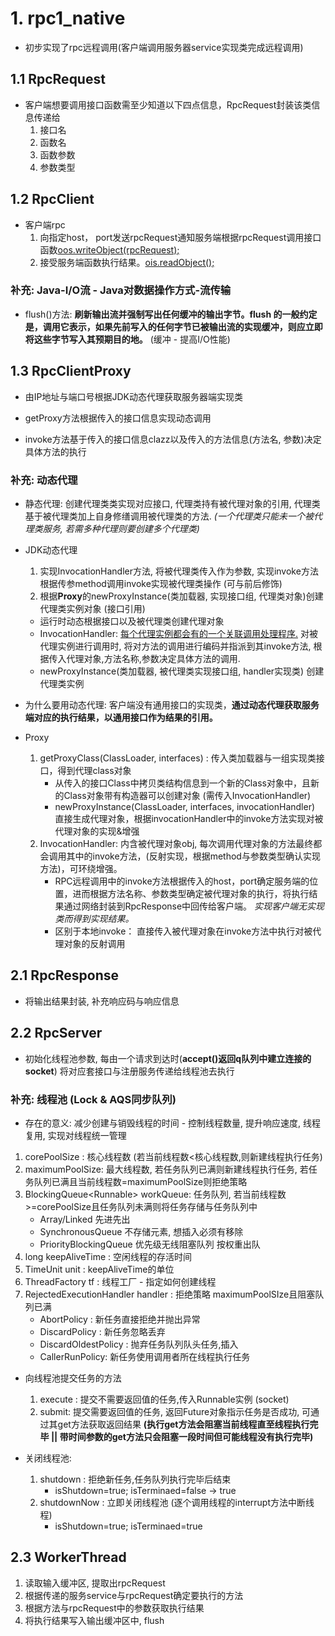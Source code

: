 

# 1. rpc1_native

- 初步实现了rpc远程调用(客户端调用服务器service实现类完成远程调用)



## 1.1 RpcRequest

- 客户端想要调用接口函数需至少知道以下四点信息，RpcRequest封装该类信息传递给
  1. 接口名
  2. 函数名
  3. 函数参数
  4. 参数类型



## 1.2 RpcClient

- 客户端rpc
  1. 向指定host， port发送rpcRequest通知服务端根据rpcRequest调用接口函数<u>oos.writeObject(rpcRequest);</u>
  2. 接受服务端函数执行结果。<u>ois.readObject();</u>



### 补充: Java-I/O流 - Java对数据操作方式-流传输

- flush()方法: **刷新输出流并强制写出任何缓冲的输出字节。flush 的一般约定是，调用它表示，如果先前写入的任何字节已被输出流的实现缓冲，则应立即将这些字节写入其预期目的地。**  (缓冲 - 提高I/O性能)





## 1.3 RpcClientProxy

- 由IP地址与端口号根据JDK动态代理获取服务器端实现类

- getProxy方法根据传入的接口信息实现动态调用
- invoke方法基于传入的接口信息clazz以及传入的方法信息(方法名, 参数)决定具体方法的执行

### 补充: 动态代理

- 静态代理: 创建代理类类实现对应接口, 代理类持有被代理对象的引用, 代理类基于被代理类加上自身修缮调用被代理类的方法.  *(一个代理类只能未一个被代理类服务, 若需多种代理则要创建多个代理类)*

- JDK动态代理

  1. 实现InvocationHandler方法, 将被代理类传入作为参数, 实现invoke方法根据传参method调用invoke实现被代理类操作 (可与前后修饰)
  2. 根据**Proxy**的newProxyInstance(类加载器, 实现接口组, 代理类对象)创建代理类实例对象 (接口引用)

  - 运行时动态根据接口以及被代理类创建代理对象
  - InvocationHandler: <u>每个代理实例都会有的一个关联调用处理程序.</u> 对被代理实例进行调用时, 将对方法的调用进行编码并指派到其invoke方法, 根据传入代理对象,方法名称,参数决定具体方法的调用.
  - newProxyInstance(类加载器, 被代理类实现接口组, handler实现类) 创建代理类实例

- 为什么要用动态代理: 客户端没有通用接口的实现类，**通过动态代理获取服务端对应的执行结果，以通用接口作为结果的引用。**

- Proxy
  1. getProxyClass(ClassLoader, interfaces) : 传入类加载器与一组实现类接口，得到代理class对象
     - 从传入的接口Class中拷贝类结构信息到一个新的Class对象中，且新的Class对象带有构造器可以创建对象 (需传入InvocationHandler)
     - newProxyInstance(ClassLoader, interfaces, invocationHandler) 直接生成代理对象，根据invocationHandler中的invoke方法实现对被代理对象的实现&增强
  2. InvocationHandler: 内含被代理对象obj, 每次调用代理对象的方法最终都会调用其中的invoke方法，(反射实现，根据method与参数类型确认实现方法)，可环绕增强。
     - RPC远程调用中的invoke方法根据传入的host，port确定服务端的位置，进而根据方法名称、参数类型确定被代理对象的执行，将执行结果通过网络封装到RpcResponse中回传给客户端。 *实现客户端无实现类而得到实现结果。*
     - 区别于本地invoke： 直接传入被代理对象在invoke方法中执行对被代理对象的反射调用





## 2.1 RpcResponse

- 将输出结果封装, 补充响应码与响应信息



## 2.2 RpcServer

- 初始化线程池参数, 每由一个请求到达时(**accept()返回q队列中建立连接的socket**) 将对应套接口与注册服务传递给线程池去执行



### 补充: 线程池 (Lock & AQS同步队列)

- 存在的意义: 减少创建与销毁线程的时间 - 控制线程数量, 提升响应速度, 线程复用, 实现对线程统一管理



1. corePoolSize : 核心线程数 (若当前线程数<核心线程数,则新建线程执行任务)
2. maximumPoolSize: 最大线程数, 若任务队列已满则新建线程执行任务, 若任务队列已满且当前线程数=maximumPoolSize则拒绝策略
3. BlockingQueue\<Runnable> workQueue: 任务队列, 若当前线程数>=corePoolSize且任务队列未满则将任务存储与任务队列中
   - Array/Linked 先进先出
   - SynchronousQueue 不存储元素, 想插入必须有移除
   - PriorityBlockingQueue 优先级无线阻塞队列 按权重出队
4. long keepAliveTime : 空闲线程的存活时间
5. TimeUnit unit : keepAliveTime的单位
6. ThreadFactory tf : 线程工厂 - 指定如何创建线程
7. RejectedExecutionHandler handler : 拒绝策略 maximumPoolSIze且阻塞队列已满
   - AbortPolicy : 新任务直接拒绝并抛出异常
   - DiscardPolicy : 新任务忽略丢弃
   - DiscardOldestPolicy : 抛弃任务队列队头任务,插入
   - CallerRunPolicy: 新任务使用调用者所在线程执行任务



- 向线程池提交任务的方法
  1. execute : 提交不需要返回值的任务,传入Runnable实例 (socket)
  2. submit: 提交需要返回值的任务, 返回Future对象指示任务是否成功, 可通过其get方法获取返回结果 **(执行get方法会阻塞当前线程直至线程执行完毕 || 带时间参数的get方法只会阻塞一段时间但可能线程没有执行完毕)**



- 关闭线程池:
  1. shutdown : 拒绝新任务,任务队列执行完毕后结束
     - isShutdown=true; isTerminaed=false -> true
  2. shutdownNow : 立即关闭线程池 (逐个调用线程的interrupt方法中断线程)
     - isShutdown=true; isTerminaed=true



## 2.3 WorkerThread

1. 读取输入缓冲区, 提取出rpcRequest
2. 根据传递的服务service与rpcRequest确定要执行的方法
3. 根据方法与rpcRequest中的参数获取执行结果
4. 将执行结果写入输出缓冲区中, flush